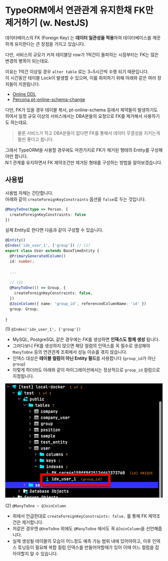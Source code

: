 # TypeORM에서 연관관계 유지한채 FK만 제거하기 (w. NestJS)

데이터베이스의 FK (Foreign Key) 는 **데이터 일관성을 적용**하여 데이터베이스를 깨끗하게 유지한다는 큰 장점을 가지고 있습니다.  

다만, 서비스의 규모가 커져 테이블당 row가 1억건이 돌파하는 시점부터는 FK는 많은 변경의 병목이 되는데요.  

이유는 1억건 이상일 경우 `alter table` 로는 3~5시간씩 수행 되기 때문입니다.  
이 시간동안 테이블 Lock이 발생할 수 있으며, 이를 회피하기 위해 아래와 같은 여러 장치들이 지원됩니다.

* [Online DDL](https://myinfrabox.tistory.com/61)
* [Percona pt-online-schema-change](https://jojoldu.tistory.com/358)

다만, FK가 있을 경우 테이블 복사, pt-online-schema 등에서 제약들이 발생하기도 하여서 일정 규모 이상의 서비스에서는 DBA분들의 요청으로 FK를 제거해서 사용하기도 하는데요.  

> 물론 서비스가 작고 DBA분들이 없다면 FK를 통해서 데이터 무결성을 지키는게 훨씬 좋다고 봅니다.

그래서 TypeORM을 사용할 경우에도 마찬가지로 FK가 제거된 형태의 Entity를 구성해야만 합니다.  
N:1 관계를 유지하면서 FK 제약조건만 제거된 형태를 구성하는 방법을 알아보겠습니다.

## 사용법

사용법 자체는 간단합니다.  
아래와 같이 `createForeignKeyConstraints` 옵션을 `false`로 두는 것입니다.

```typescript
@ManyToOne(type => Person, {
  createForeignKeyConstraints: false
})
```

실제 Entity로 한다면 다음과 같이 구성할 수 있습니다.

```typescript
@Entity()
@Index('idx_user_1', ['group']) // (1)
export class User extends BaseTimeEntity {
  @PrimaryGeneratedColumn()
  id: number;

  ...

  // (2)
  @ManyToOne(() => Group, {
    createForeignKeyConstraints: false,
  })
  @JoinColumn({ name: 'group_id', referencedColumnName: 'id' })
  group: Group;

}
```

(1) `@Index('idx_user_1', ['group'])`

* MySQL, PostgreSQL 같은 경우에는 FK를 생성하면 **인덱스도 함께 생성** 됩니다.
* 그러다보니 FK를 생성하지 않으면 해당 컬럼의 인덱스를 꼭 필수로 생성해야 `ManyToOne` 등의 연관관계 조회에서 성능 이슈를 겪지 않습니다.
* 인덱스 대상은 **테이블 컬럼이 아닌 Entity 필드**를 사용합니다 (`group_id`가 아닌 `group`)
* 이렇게 하더라도 아래와 같이 마이그레이션에서는 정상적으로 `group_id` 컬럼으로 지정됩니다.

![index](./images/index.png)

(2) `@ManyToOne ~ @JoinColumn`

* 위에서 언급한대로 `createForeignKeyConstraints: false,` 를 통해 FK 제약조건은 제거합니다.
* 저같은 경우엔 `@OneToOne` 외에도 `@ManyToOne` 에서도 꼭 `@JoinColumn`을 선언해줍니다.
* 실제 생성될 테이블의 모습이 어느정도 예측 가능 범위 내에 있어야하고, 이후 인덱스 튜닝등이 필요해 복합 컬럼 인덱스를 만들어야할때가 있어 이때 어느 컬럼을 잡아야할지 알 수 있습니다.
